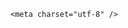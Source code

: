 <!DOCTYPE html>
<html lang="zh-CN">

<head>
    
<title>以军朝多国外交使团开枪，这性质有多严重？会引发哪些后果？_腾讯新闻</title>
<meta name="keywords" content="以色列,以色列_军事,外交使团,巴勒斯坦,以色列_时政,巴勒斯坦_时政,美国_时政,阿拉伯国家,外交人员,英国_时政,法国_时政">
<meta name="description" content="【环球时报驻英国特约记者 孙微 余兮】“以色列在加沙战争问题上正面临越来越大的压力。”美国《华盛顿邮报》21日说，其主要盟友英国20日暂停了一项自由贸易谈判，而欧盟将援引《欧盟-以色列联系国协议》中有关人权的第二条款，启动对该协议的审查。它们警告以政府应停止新一轮军事攻势，允许援助物资不受限制地进入加沙地...">
<meta name="author" content="腾讯网">
<meta name="copyright" content="Copyright 1998 - 2025 Tencent. All Rights Reserved">
<meta property="og:type" content="news" />

<meta property="og:title" content="以军朝多国外交使团开枪，这性质有多严重？会引发哪些后果？_腾讯新闻" />
<meta property="og:description" content="【环球时报驻英国特约记者 孙微 余兮】“以色列在加沙战争问题上正面临越来越大的压力。”美国《华盛顿邮报》21日说，其主要盟友英国20日暂停了一项自由贸易谈判，而欧盟将援引《欧盟-以色列联系国协议》中有关人权的第二条款，启动对该协议的审查。它们警告以政府应停止新一轮军事攻势，允许援助物资不受限制地进入加沙地..." />
<meta property="og:url" content="https://news.qq.com/rain/a/20250522Q041QW00" />
<meta property="og:image" content="https://inews.gtimg.com/news_ls/OVa1dUGnAcIio4VzMkTdoSvwUNQlX4tFHOA2xzxcnJgyUAA_640330/0" />
<meta property="article:author" content="" />
<meta property="article:published_time" content="2025-05-22 12:54:50" />
<meta property="category" content="" />

    <meta charset="utf-8" />
<meta http-equiv="X-UA-Compatible" content="IE=Edge" />
<meta name="viewport" content="width=device-width, initial-scale=1, shrink-to-fit=no" />
<link rel="dns-prefetch" href="mat1.gtimg.com">
<link rel="dns-prefetch" href="i.news.qq.com">
<link rel="shortcut icon" href="https://mat1.gtimg.com/qqcdn/qqindex2021/favicon.ico">
<script nomodule="true" src="https://mat1.gtimg.com/qqcdn/qqindex2021/common-static/20240515201444/core3-37-1.min.js"></script>
<script>
  try {
    if (!window.IntersectionObserver) {
      var observerScript = document.createElement('script');
      observerScript.src = "https://mat1.gtimg.com/qqcdn/qqindex2021/common-static/20241024141058/intersection-observer-polyfill.js";
      document.head.appendChild(observerScript);
    }
  } catch (error) {}
</script>

<script>
  try {
    if (!Element.prototype.scrollTo) {
      var scrollScript = document.createElement('script');
      scrollScript.src = "https://mat1.gtimg.com/qqcdn/qqindex2021/common-static/20241025153001/scroll-behavior-polyfill.js";
      document.head.appendChild(scrollScript);
    }
  } catch (error) {}
</script>
<script>
  try {
    if ('scrollRestoration' in window.history) {
      window.history.scrollRestoration = 'manual';
    }
    window.isPcClient = Boolean(window.electron) && (
      window.navigator.userAgent.indexOf('pc-client') > 0 ||
      window.navigator.userAgent.indexOf('TencentNews') > 0
    );
  } catch {}
</script>
<script>
  try {
    if (window.isPcClient) {
      var bodyStyle = document.createElement('style');
      bodyStyle.innerText = 'body{ zoom: 0.95 }';
      document.head.appendChild(bodyStyle);
    }
  } catch {}
</script>
<script>
  window.DATA = {"article_category":"229","copyright_wording_share":"免责声明","enableDiffusion":1,"is_deleted":0,"safe_cntl":{"close_all_ad":0,"close_all_emoticon_comment":0,"close_all_favorite":0,"close_comment_dislike":0,"close_global_news_sis":0,"close_all_rel":0,"close_relate_thing":0,"close_share_pull":0,"emoticon_comment_mode":0},"shareCount":1,"abstract":"","all_long_pic":1,"url":"https://view.inews.qq.com/a/20250522Q041QW00","content_words_num":25,"final_declare":["个人观点，仅供参考"],"news_app_recommend_status":4,"answer_num":2,"ai_switch":true,"commentid":"","emojiRelatedSwitch":1,"extra_property":{"FeedbackDetailDisableInsert":0,"zanSkinType":""},"iNewsRecommendLevel":1,"remarks":"","ret":0,"shareImg":"https://inews.gtimg.com/om_ls/OBkcsOa9hqvZP-grP36YU_XTpvYNjOCaHo-X6x0YL-d2AAA_870492/0","FadCid":"","atype":232,"time":"2025-05-22 11:34:15","already_answer":false,"content":null,"intro":"","isSensitive":0,"likeInfo":0,"news_update_time":1747894395,"questionInfo":{"id":"20250522Q041QW00","longtitle":"以军朝多国外交使团开枪，这性质有多严重？会引发哪些后果？","question_short_title":"以军朝多国外交使团开枪，这性质有多严重？会引发哪些后果？","relate_extend_infos":[{"thumbnails_qqnews":["https://inews.gtimg.com/news_ls/O-Azf577uPC5uP4S1f50xV-fIaEsy2z4IICXPlar0M7NsAA_294195/0"],"title":"以军被爆朝考察杰宁的多国外交使团开枪，欧盟要求追究责任，法意召见以方大使","url":"https://view.inews.qq.com/a/20250522A01BHI00","abstract":"【环球时报驻英国特约记者 孙微 余兮】“以色列在加沙战争问题上正面临越来越大的压力。”美国《华盛顿邮报》21日说，其主要盟友英国20日暂停了一项自由贸易谈判，而欧盟将援引《欧盟-以色列联系国协议》中有关人权的第二条款，启动对该协议的审查。它们警告以政府应停止新一轮军事攻势，允许援助物资不受限制地进入加沙地...","articletype":"0","id":"20250522A01BHI00","longtitle":"以军被爆朝考察杰宁的多国外交使团开枪，欧盟要求追究责任，法意召见以方大使","picShowType":"90092"}],"thumbnails_qqnews":["https://inews.gtimg.com/om_ls/OBkcsOa9hqvZP-grP36YU_XTpvYNjOCaHo-X6x0YL-d2AAA_294195/0"],"title":"以军朝多国外交使团开枪，这性质有多严重？会引发哪些后果？","url":"http://view.inews.qq.com/a/20250522Q041QW00","abstract":""},"question_id":"","attribute":{},"emojiSwitch":1,"id":"20250522Q041QW00","shareDesc":"腾讯新闻","surl":"https://view.inews.qq.com/a/20250522Q041QW00","channelEntryJumpType":1,"disableDeclare":1,"detail_entry":{"is_orignal":1,"orignal_entry":1},"interaction_info":{"share_wechat_count":1},"title":"以军朝多国外交使团开枪，这性质有多严重？会引发哪些后果？","card":{"update_frequency":"1970-01-01 08:00:00","vip_type":"30012","liveInfo":{},"cpLevel":2,"desc":"腾讯新闻问答课代表，结合当下热点新闻和网友热议，发现好问题，期待好回答。","msgEntry":1,"uin":"ecbe89d289b6198c7996f16538ebc224f9","vip_desc":"腾讯新闻问答课代表官方账号","vip_icon_night":"http://inews.gtimg.com/newsapp_ls/0/14876052067/0","vip_icon":"http://inews.gtimg.com/newsapp_ls/0/14876051701/0","suid":"8QMc339d5IQeuTzY5QN3","icon":"https://inews.gtimg.com/om_ls/OPBO91JgEbYG-O62jC2hCRA_yoydsA8oEANb87pxgNxKgAA_200200/0","chlname":"问答课代表","vip_type_new":"30012","chlid":"22983986","vip_place":"left"},"categoryrray":{"category_id":"229","sub_category_id":"662"},"copyright_share":"本文来自腾讯新闻客户端创作者，不代表腾讯新闻的观点和立场。","forbidCommentUpDown":0,"relate_extend_infos":{"imgURL":"https://inews.gtimg.com/news_ls/O-Azf577uPC5uP4S1f50xV-fIaEsy2z4IICXPlar0M7NsAA_640330/0","imgURLSmall":"https://inews.gtimg.com/news_ls/O-Azf577uPC5uP4S1f50xV-fIaEsy2z4IICXPlar0M7NsAA_150120/0","longTitle":"以军被爆朝考察杰宁的多国外交使团开枪，欧盟要求追究责任，法意召见以方大使","title":"以军被爆朝考察杰宁的多国外交使团开枪，欧盟要求追究责任，法意召见以方大使","url":"http://view.inews.qq.com/a/20250522A01BHI00","abstract":"【环球时报驻英国特约记者 孙微 余兮】“以色列在加沙战争问题上正面临越来越大的压力。”美国《华盛顿邮报》21日说，其主要盟友英国20日暂停了一项自由贸易谈判，而欧盟将援引《欧盟-以色列联系国协议》中有关人权的第二条款，启动对该协议的审查。它们警告以政府应停止新一轮军事攻势，允许援助物资不受限制地进入加沙地...","id":"20250522A01BHI00"},"self_declare":{"declare":"个人观点，仅供参考"},"adInfo":{"openAdsPhotos":1,"openAdsText":1,"openRelatedNewsAd":1,"openAds":1,"openAdsComment":1},"closeCommentBanner":0,"cms_id":"20250522Q041QW00","articleId":"20250522Q04A1H00","article_type":232,"tags":"","desc":"【环球时报驻英国特约记者 孙微 余兮】“以色列在加沙战争问题上正面临越来越大的压力。”美国《华盛顿邮报》21日说，其主要盟友英国20日暂停了一项自由贸易谈判，而欧盟将援引《欧盟-以色列联系国协议》中有关人权的第二条款，启动对该协议的审查。它们警告以政府应停止新一轮军事攻势，允许援助物资不受限制地进入加沙地...","videoArr":[]};
</script>
<script>
  window.channelInfo = {"channelConfig":{"channelNav":[{"_auto_id":"1","active_alien_img":"","alien_img":"","channel_id":"news_news_home","is_local":"0","link":"https://www.qq.com","name_cn":"首页","name_en":"home"},{"_auto_id":"2","active_alien_img":"","alien_img":"","channel_id":"news_news_top","is_local":"0","link":"","name_cn":"要闻","name_en":"news"},{"_auto_id":"4","active_alien_img":"","alien_img":"","channel_id":"news_news_bj","is_local":"1","link":"","name_cn":"北京","name_en":"bj"},{"_auto_id":"5","active_alien_img":"","alien_img":"","channel_id":"news_news_finance","is_local":"0","link":"","name_cn":"财经","name_en":"finance"},{"_auto_id":"6","active_alien_img":"","alien_img":"","channel_id":"news_news_tech","is_local":"0","link":"","name_cn":"科技","name_en":"tech"},{"_auto_id":"7","active_alien_img":"","alien_img":"","channel_id":"tv","is_local":"0","link":"https://v.qq.com/channel/tv/?ptag=qqnews","name_cn":"电视剧","name_en":"tv"},{"_auto_id":"8","active_alien_img":"","alien_img":"","channel_id":"news_news_qa","is_local":"0","link":"","name_cn":"热问","name_en":"qa"},{"_auto_id":"9","active_alien_img":"","alien_img":"","channel_id":"news_news_ent","is_local":"0","link":"","name_cn":"娱乐","name_en":"ent"},{"_auto_id":"10","active_alien_img":"","alien_img":"","channel_id":"variety","is_local":"0","link":"https://v.qq.com/channel/variety/?ptag=qqnews","name_cn":"综艺","name_en":"variety"},{"_auto_id":"11","active_alien_img":"","alien_img":"","channel_id":"news_news_sports","is_local":"0","link":"","name_cn":"体育","name_en":"sports"},{"_auto_id":"13","active_alien_img":"","alien_img":"","channel_id":"news_news_nba","is_local":"0","link":"","name_cn":"NBA","name_en":"nba"},{"_auto_id":"14","active_alien_img":"","alien_img":"","channel_id":"news_news_world","is_local":"0","link":"","name_cn":"国际","name_en":"world"},{"_auto_id":"15","active_alien_img":"","alien_img":"","channel_id":"news_news_mil","is_local":"0","link":"","name_cn":"军事","name_en":"milite"},{"_auto_id":"16","active_alien_img":"","alien_img":"","channel_id":"news_news_auto","is_local":"0","link":"","name_cn":"汽车","name_en":"auto"},{"_auto_id":"17","active_alien_img":"","alien_img":"","channel_id":"news_news_house","is_local":"0","link":"","name_cn":"房产","name_en":"house"},{"_auto_id":"18","active_alien_img":"","alien_img":"","channel_id":"news_news_edu","is_local":"0","link":"","name_cn":"教育","name_en":"edu"},{"_auto_id":"19","active_alien_img":"","alien_img":"","channel_id":"news_news_antip","is_local":"0","link":"","name_cn":"健康","name_en":"health"},{"_auto_id":"20","active_alien_img":"","alien_img":"","channel_id":"news_news_video","is_local":"0","link":"","name_cn":"视频","name_en":"video"},{"_auto_id":"21","active_alien_img":"","alien_img":"","channel_id":"news_news_game","is_local":"0","link":"","name_cn":"游戏","name_en":"games"},{"_auto_id":"22","active_alien_img":"","alien_img":"","channel_id":"news_news_nchupin","is_local":"0","link":"","name_cn":"眼界","name_en":"chupin"},{"_auto_id":"24","active_alien_img":"","alien_img":"","channel_id":"news_news_football","is_local":"0","link":"","name_cn":"足球","name_en":"football"},{"_auto_id":"25","active_alien_img":"","alien_img":"","channel_id":"news_news_kepu","is_local":"0","link":"","name_cn":"科学","name_en":"kepu"},{"_auto_id":"26","active_alien_img":"","alien_img":"","channel_id":"news_news_digi","is_local":"0","link":"","name_cn":"数码","name_en":"digi"},{"_auto_id":"28","active_alien_img":"","alien_img":"","channel_id":"ymzx","is_local":"0","link":"https://gamer.qq.com/v2/cloudgame/game/96897?ichannel=txxwpc0Ftxxwpc1","name_cn":"元梦之星","name_en":"news_news_ymzx"},{"_auto_id":"31","active_alien_img":"","alien_img":"","channel_id":"movie","is_local":"0","link":"https://v.qq.com/channel/movie/?ptag=qqnews","name_cn":"电影","name_en":"movie"},{"_auto_id":"32","active_alien_img":"","alien_img":"","channel_id":"news_news_esport","is_local":"0","link":"","name_cn":"电竞","name_en":"esport"},{"_auto_id":"34","active_alien_img":"","alien_img":"","channel_id":"news_news_history","is_local":"0","link":"","name_cn":"历史","name_en":"history"},{"_auto_id":"35","active_alien_img":"","alien_img":"","channel_id":"news_news_baby","is_local":"0","link":"","name_cn":"育儿","name_en":"baby"},{"_auto_id":"36","active_alien_img":"","alien_img":"","channel_id":"hbjy","is_local":"0","link":"https://gp.qq.com/act/a20250421mnqlx/news.shtml","name_cn":"和平精英","name_en":"news_news_hbjy"},{"_auto_id":"37","active_alien_img":"","alien_img":"","channel_id":"cloud_gamer","is_local":"0","link":"https://gamer.qq.com/?ichannel=txxwpc0Ftxxwpc1","name_cn":"云游戏","name_en":"cloud_gamer"},{"_auto_id":"38","active_alien_img":"","alien_img":"","channel_id":"news_news_lic","is_local":"0","link":"","name_cn":"理财","name_en":"finance_licai"},{"_auto_id":"39","active_alien_img":"","alien_img":"","channel_id":"news_news_istock","is_local":"0","link":"","name_cn":"股票","name_en":"finance_stock"},{"_auto_id":"40","active_alien_img":"","alien_img":"","channel_id":"ren_min_shi_pin","is_local":"0","link":"https://news.qq.com/omn/author/8QMd3Hld74cbujbY?tab=om_video","name_cn":"人民视频","name_en":"ren_min_shi_pin"},{"_auto_id":"41","active_alien_img":"","alien_img":"","channel_id":"news_news_weather","is_local":"0","link":"https://tianqi.qq.com/index.htm","name_cn":"天气","name_en":"weather"}]}};
</script>
<script>
  window.articleConfig = {"rightConfig":[{"_auto_id":"1","category_key":"default","modules":"{\"moduleList\":[{\"title\":\"精选视频\",\"id\":\"video_album\",\"videoType\":\"tag\",\"videoId\":\"aUepxrtchGM=\"},{\"title\":\"下载条\",\"id\":\"download_banner\",\"isSticky\":1},{\"title\":\"热点榜\",\"id\":\"hot_rank_list\",\"isSticky\":1},{\"title\":\"广告推广\",\"id\":\"ssp_ad_module\",\"category\":\"ad_ssp\",\"loid\":\"109\",\"isSticky\":1}]}"}],"tonglanAdConfig":[],"bottomConfig":[],"videoAdConfig":[],"rightGameConfig":[]};
</script>
<script src="https://mat1.gtimg.com/www/js/emonitor/custom_ed041a23.js" charset="utf-8"></script>
<script>
  try {
    window.emonitorIns = emonitor.create({
      name: 'newsqq_quesionArticle',
      atta: {
        name: 'newsqq',
      },
      mode: '007',
    });
  } catch (err) {
    console.warn(err);
  }
</script>
<link href="https://mat1.gtimg.com/qqcdn/qqindex2021/common-static/hel/qqnews-pc-dc_20250515055953/static/css/qa.css" rel="stylesheet">

<script>window.__HEL_PRESET_META__={"qqnews-pc-components":{"app":{"id":1366,"name":"qqnews-pc-components","app_group_name":"qqnews-pc-components","proj_ver":{"map":{},"utime":0},"online_version":"qqnews-pc-components_20250515055747","build_version":"qqnews-pc-components_20250520070753","update_at":"2025-05-20T11:08:42.000Z","desc":"set by [init], from container [formal.pc.dc.sz100921] worker [2]"},"version":{"sub_app_name":"qqnews-pc-components","sub_app_version":"qqnews-pc-components_20250520070753","src_map":{"webDirPath":"https://mat1.gtimg.com/qqcdn/qqindex2021/common-static/hel/qqnews-pc-components_20250520070753","htmlIndexSrc":"https://mat1.gtimg.com/qqcdn/qqindex2021/common-static/hel/qqnews-pc-components_20250520070753/index.html","extractMode":"all","iframeSrc":"","chunkCssSrcList":["https://mat1.gtimg.com/qqcdn/qqindex2021/common-static/hel/qqnews-pc-components_20250520070753/static/css/index.css"],"chunkJsSrcList":["https://mat1.gtimg.com/qqcdn/qqindex2021/common-static/hel/qqnews-pc-components_20250520070753/static/js/index.js"],"staticCssSrcList":[],"staticJsSrcList":["https://mat1.gtimg.com/qqcdn/qqindex2021/static/20231212123233/react.production.min.js","https://mat1.gtimg.com/qqcdn/qqindex2021/static/20231212123233/react-dom.production.min.js","https://mat1.gtimg.com/qqcdn/qqindex2021/common-static/hel/hel-base-v16.js"],"relativeCssSrcList":[],"relativeJsSrcList":[],"privCssSrcList":[],"srvModSrcList":[],"srvModSrcIndex":"","headAssetList":[{"tag":"staticScript","append":false,"attrs":{"src":"https://mat1.gtimg.com/qqcdn/qqindex2021/static/20231212123233/react.production.min.js"}},{"tag":"staticScript","append":false,"attrs":{"src":"https://mat1.gtimg.com/qqcdn/qqindex2021/static/20231212123233/react-dom.production.min.js"}},{"tag":"staticScript","append":false,"attrs":{"src":"https://mat1.gtimg.com/qqcdn/qqindex2021/common-static/hel/hel-base-v16.js"}},{"tag":"script","append":true,"attrs":{"src":"https://mat1.gtimg.com/qqcdn/qqindex2021/common-static/hel/qqnews-pc-components_20250520070753/static/js/index.js","defer":""}},{"tag":"link","append":true,"attrs":{"href":"https://mat1.gtimg.com/qqcdn/qqindex2021/common-static/hel/qqnews-pc-components_20250520070753/static/css/index.css","rel":"stylesheet"}}],"bodyAssetList":[]},"update_at":"2025-05-20T11:08:42.000Z","create_at":"2025-05-20T11:08:42.000Z","_worker_id":"2","_is_backup":true}}}</script>
<script>window.__VIEW_PATH__="question.ejs";</script>
</head>

<body id="dc-question-body">
  <div id="root"></div>
    <iframe style="display: none;" src="https://i.news.qq.com/web_backend/getWebPacUid"></iframe>
<script src="https://mat1.gtimg.com/qqcdn/qqindex2021/common-static/20240805160928/react.production.min.js"></script>
<script src="https://mat1.gtimg.com/qqcdn/qqindex2021/common-static/20240805160928/react-dom.production.min.js"></script>
<script src="https://mat1.gtimg.com/qqcdn/qqindex2021/common-static/20241018171503/universal-report.min.js"></script>
<script defer type="text/javascript" src="https://mat1.gtimg.com/qqcdn/qqindex2021/libs/barrier/aria.js?appid=9327b8b06379d9d1728bbfbe2025ef9c" charset="utf-8"></script>
<script defer src="https://t.captcha.qq.com/TCaptcha.js"></script>
<script>document.cookie="hel_err=;path=/;";</script>
<script src="https://mat1.gtimg.com/qqcdn/qqindex2021/common-static/hel/hel-base-v16.js"></script>
<script src="https://mat1.gtimg.com/qqcdn/qqindex2021/common-static/hel/qqnews-pc-hel-entry_20250117174052/static/js/index.js"></script>
<link rel="preload" href="https://mat1.gtimg.com/qqcdn/qqindex2021/common-static/hel/qqnews-pc-dc_20250515055953/static/js/qa.js" as="script">
<link rel="preload" href="https://mat1.gtimg.com/qqcdn/qqindex2021/common-static/hel/qqnews-pc-components_20250520070753/static/js/index.js" as="script">
<script>window.loadProject("https://mat1.gtimg.com/qqcdn/qqindex2021/common-static/hel/qqnews-pc-dc_20250515055953/static/js/qa.js");</script>
<iframe id="videoFrame" style="display: none;" src="https://video.qq.com/cookie/sync_qqnews.html"></iframe>
</body>

</html>
